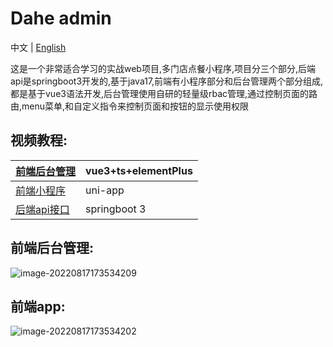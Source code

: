 # Dahe admin


中文 | [English](README_EN.md)



这是一个非常适合学习的实战web项目,多门店点餐小程序,项目分三个部分,后端api是springboot3开发的,基于java17,前端有小程序部分和后台管理两个部分组成,都是基于vue3语法开发,后台管理使用自研的轻量级rbac管理,通过控制页面的路由,menu菜单,和自定义指令来控制页面和按钮的显示使用权限

## 视频教程:

| [前端后台管理](https://www.bilibili.com/video/BV1Su411q71n/?vd_source=3d16cd7d6ebde0316897b8802e5cde9b) | vue3+ts+elementPlus     |
| -------------- | ------------ |
| [前端小程序](https://www.bilibili.com/video/BV1kN411K7aK/?vd_source=3d16cd7d6ebde0316897b8802e5cde9b)   | uni-app      |
| [后端api接口](https://www.bilibili.com/video/BV1Fk4y157Wh/?vd_source=3d16cd7d6ebde0316897b8802e5cde9b)    | springboot 3 |



## 前端后台管理:
![image-20220817173534209](https://document-1255680412.cos.ap-guangzhou.myqcloud.com/%E9%A1%B9%E7%9B%AE%E9%A2%84%E8%A7%88.gif)

## 前端app:
![image-20220817173534202](https://document-1255680412.cos.ap-guangzhou.myqcloud.com/food/%E5%B0%8F%E7%A8%8B%E5%BA%8F%E9%A2%84%E8%A7%88.jpg)



